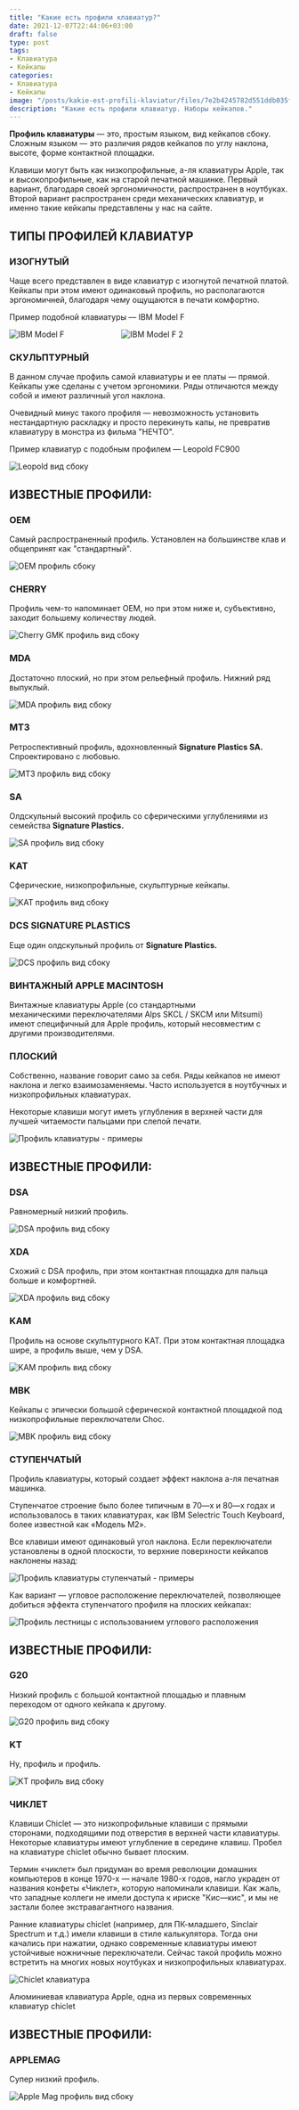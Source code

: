 ```yaml
---
title: "Какие есть профили клавиатур?"
date: 2021-12-07T22:44:06+03:00
draft: false
type: post
tags:
- Клавиатура
- Кейкапы
categories:
- Клавиатура
- Кейкапы
image: "/posts/kakie-est-profili-klaviatur/files/7e2b4245782d551ddb035f40b0f547a1.jpeg"
description: "Какие есть профили клавиатур. Наборы кейкапов."
---
```



**Профиль клавиатуры** — это, простым языком, вид кейкапов сбоку. Сложным языком — это различия рядов кейкапов по углу наклона, высоте, форме контактной площадки.

Клавиши могут быть как низкопрофильные, а-ля клавиатуры Apple, так и высокопрофильные, как на старой печатной машинке. Первый вариант, благодаря своей эргономичности, распространен в ноутбуках. Второй вариант распространен среди механических клавиатур, и именно такие кейкапы представлены у нас на сайте. 

## ТИПЫ ПРОФИЛЕЙ КЛАВИАТУР

### **ИЗОГНУТЫЙ**

Чаще всего представлен в виде клавиатур с изогнутой печатной платой. Кейкапы при этом имеют одинаковый профиль, но располагаются эргономичней, благодаря чему ощущаются в печати комфортно. 

Пример подобной клавиатуры — IBM Model F

 ![IBM Model F](files/e1537002783603f9acffc74cd49b5f9b.webp)                         
 ![IBM Model F 2](files/ffadd5966b4aa3ddaaeccb7a50552016.webp) 

### **СКУЛЬПТУРНЫЙ**

В данном случае профиль самой клавиатуры и ее платы — прямой. Кейкапы уже сделаны с учетом эргономики. Ряды отличаются между собой и имеют различный угол наклона. 

Очевидный минус такого профиля — невозможность установить нестандартную раскладку и просто перекинуть капы, не превратив клавиатуру в монстра из фильма "НЕЧТО". 

Пример клавиатур с подобным профилем — Leopold FC900

![Leopold вид сбоку](files/922b0c4a912ec4238a9a440b04360985.webp)

## ИЗВЕСТНЫЕ ПРОФИЛИ:

### OEM

Самый распространенный профиль. Установлен на большинстве клав и общепринят как "стандартный". 

![OEM профиль сбоку](files/4bbb76ecbcdb3945731cd98f9f5e09ba.webp)

### CHERRY

Профиль чем-то напоминает OEM, но при этом ниже и, субъективно, заходит большему количеству людей.

![Cherry GMK профиль вид сбоку](files/0f0e70b19623602375fd7d3dcee77b30.webp)

### MDA

Достаточно плоский, но при этом рельефный профиль. Нижний ряд выпуклый.  
  
![MDA профиль вид сбоку](files/5dfcd4dc5a9cb20e3a0125af1b01e3c0.webp)

### MT3

Ретроспективный профиль, вдохновленный **Signature Plastics SA.** Спроектировано с любовью.  
  
![MT3 профиль вид сбоку](files/ef8f10cee1f1a04bb9bd0979d6bd032b.webp)

### SA

Олдскульный высокий профиль со сферическими углублениями из семейства **Signature Plastics.**

![SA профиль вид сбоку](files/07e794a39807c209d0c3bd2f133a75f6.webp)

### KAT

Сферические, низкопрофильные, скульптурные кейкапы.

![KAT профиль вид сбоку](files/1db562cf7576dd90a2c9bf341896f901.webp)

### DCS SIGNATURE PLASTICS

Еще один олдскульный профиль от **Signature Plastics.**

![DCS профиль вид сбоку](files/b67df40feabe2d949d32ee14c04ac0b2.webp)

### ВИНТАЖНЫЙ APPLE MACINTOSH

Винтажные клавиатуры Apple (со стандартными механическими переключателями Alps SKCL / SKCM или Mitsumi) имеют специфичный для Apple профиль, который несовместим с другими производителями. 

### **ПЛОСКИЙ**

Собственно, название говорит само за себя. Ряды кейкапов не имеют наклона и легко взаимозаменяемы. Часто используется в ноутбучных и низкопрофильных клавиатурах.

Некоторые клавиши могут иметь углубления в верхней части для лучшей читаемости пальцами при слепой печати.

![Профиль клавиатуры - примеры](files/9147883b732d6a3772fe7d42b70c8305.webp)

## ИЗВЕСТНЫЕ ПРОФИЛИ:

### DSA

Равномерный низкий профиль.

  
![DSA профиль вид сбоку](files/2407ef2300a246225b5fa515f7b92cd7.webp)

### XDA

Схожий с DSA профиль, при этом контактная площадка для пальца больше и комфортней.

  
![XDA профиль вид сбоку](files/5dc29d5b86919c3e26693617b68e426a.webp)

### KAM

Профиль на основе скульптурного KAT. При этом контактная площадка шире, а профиль выше, чем у DSA.

  
![KAM профиль вид сбоку](files/453eacd515a48ded74acf355ce4fc2ad.webp)

### MBK

Кейкапы с эпически большой сферической контактной площадкой под низкопрофильные переключатели Choc.  
  
![MBK профиль вид сбоку](files/2252dab97d09b0b8a5a7575e5572eb7e.webp)

### **СТУПЕНЧАТЫЙ**

Профиль клавиатуры, который создает эффект наклона а-ля печатная машинка.

Ступенчатое строение было более типичным в 70—х и 80—х годах и использовалось в таких клавиатурах, как IBM Selectric Touch Keyboard, более известной как «Модель M2».

Все клавиши имеют одинаковый угол наклона. Если переключатели установлены в одной плоскости, то верхние поверхности кейкапов наклонены назад:

![Профиль клавиатуры ступенчатый - примеры](files/06506ec0b12d200f1e2bfa774a5fbf69.webp)

Как вариант — угловое расположение переключателей, позволяющее добиться эффекта ступенчатого профиля на плоских кейкапах:

![Профиль лестницы с использованием углового расположения](files/2e5ac6512b5bfc193d25fd03b4f109fd.webp)

## ИЗВЕСТНЫЕ ПРОФИЛИ:

### G20

Низкий профиль с большой контактной площадью и плавным переходом от одного кейкапа к другому.

  
![G20 профиль вид сбоку](files/d707f4f695b56e7bbef08572bcbfca97.webp)

### KT

Ну, профиль и профиль.

  
![KT профиль вид сбоку](files/5bebf37cd7b73a25f75241aac2796aa2.webp)

### **ЧИКЛЕТ**

Клавиши Chiclet — это низкопрофильные клавиши с прямыми сторонами, подходящими под отверстия в верхней части клавиатуры. Некоторые клавиатуры имеют углубление в середине клавиш. Пробел на клавиатуре chiclet обычно бывает плоским. 

Термин «чиклет» был придуман во время революции домашних компьютеров в конце 1970-х — начале 1980-х годов, нагло украден от названия конфеты «Чиклет», которую напоминали клавиши. Как жаль, что западные коллеги не имели доступа к ириске "Кис—кис", и мы не застали более экстравагантного названия.

Ранние клавиатуры chiclet (например, для ПК-младшего, Sinclair Spectrum и т.д.) имели клавиши в стиле калькулятора. Тогда они качались при нажатии, однако современные клавиатуры имеют устойчивые ножничные переключатели. Сейчас такой профиль можно встретить на многих новых ноутбуках и низкопрофильных клавиатурах.

![Chiclet клавиатура](files/348d3d5588f99794e004d6a9ef1a6dcf.webp)

  
Алюминиевая клавиатура Apple, одна из первых современных клавиатур chiclet

## ИЗВЕСТНЫЕ ПРОФИЛИ:

### APPLEMAG

Супер низкий профиль. 

  
![Apple Mag профиль вид сбоку](files/b0d98f33f7dd00b257893ffd5395f3a5.jpg)

